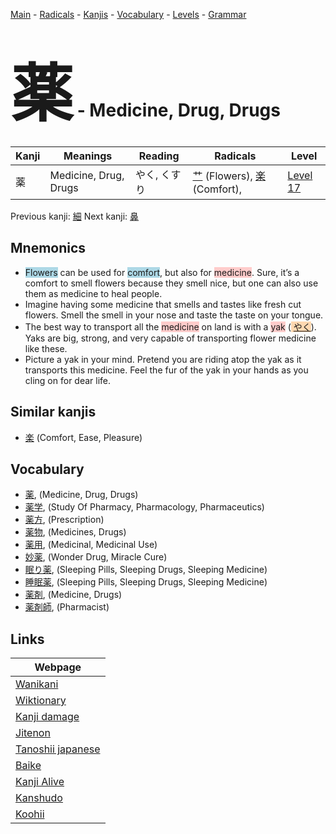 <style> bigfont {font-size: 100px}</style>
[Main](../README.md) -
[Radicals](../radicals.md) -
[Kanjis](../kanjis.md) -
[Vocabulary](../vocabulary.md) -
[Levels](../levels.md) -
[Grammar](../grammar.md)
# <bigfont> 薬</bigfont> - Medicine, Drug, Drugs 

| Kanji | Meanings | Reading | Radicals | Level |
| --- | --- | --- | --- | --- |
| 薬 | Medicine, Drug, Drugs | やく, くすり | [艹](../radicals/艹.md) (Flowers), [楽](../radicals/楽.md) (Comfort),  | [Level 17](../levels/wk_level17.md) |

Previous kanji: [細](細.md) Next kanji: [鼻](鼻.md) 

## Mnemonics
 * <span style="background-color:#ADD8E6"> Flowers</span> can be used for <span style="background-color:#ADD8E6"> comfort</span>, but also for <span style="background-color:#ffcccb"> medicine</span>. Sure, it’s a comfort to smell flowers because they smell nice, but one can also use them as medicine to heal people.
* Imagine having some medicine that smells and tastes like fresh cut flowers. Smell the smell in your nose and taste the taste on your tongue.
* The best way to transport all the <span style="background-color:#ffcccb"> medicine</span> on land is with a <span style="background-color:#ffcccb"> yak</span> (<span style="background-color:#fed8b1"> [やく](https://jisho.org/search/やく)</span>). Yaks are big, strong, and very capable of transporting flower medicine like these.
* Picture a yak in your mind. Pretend you are riding atop the yak as it transports this medicine. Feel the fur of the yak in your hands as you cling on for dear life.


## Similar kanjis
 * [楽](楽.md) (Comfort, Ease, Pleasure)


## Vocabulary
 * [薬](../vocabulary/薬.md), (Medicine, Drug, Drugs)
* [薬学](../vocabulary/薬.md), (Study Of Pharmacy, Pharmacology, Pharmaceutics)
* [薬方](../vocabulary/薬.md), (Prescription)
* [薬物](../vocabulary/薬.md), (Medicines, Drugs)
* [薬用](../vocabulary/薬.md), (Medicinal, Medicinal Use)
* [妙薬](../vocabulary/薬.md), (Wonder Drug, Miracle Cure)
* [眠り薬](../vocabulary/薬.md), (Sleeping Pills, Sleeping Drugs, Sleeping Medicine)
* [睡眠薬](../vocabulary/薬.md), (Sleeping Pills, Sleeping Drugs, Sleeping Medicine)
* [薬剤](../vocabulary/薬.md), (Medicine, Drugs)
* [薬剤師](../vocabulary/薬.md), (Pharmacist)



## Links 

| Webpage |
| --- |
| [Wanikani          ](https://www.wanikani.com/kanji/薬) |
| [Wiktionary        ](https://en.wiktionary.org/wiki/薬) |
| [Kanji damage      ](http://www.kanjidamage.com/kanji/search?utf8=✓&q=薬) |
| [Jitenon           ](https://jitenon.com/kanji/薬) |
| [Tanoshii japanese ](https://www.tanoshiijapanese.com/dictionary/kanji.cfm?k=薬) |
| [Baike             ](https://baike.baidu.com/item/薬) |
| [Kanji Alive       ](https://app.kanjialive.com/薬) |
| [Kanshudo          ](https://www.kanshudo.com/searchmn?q=薬) |
| [Koohii            ](https://kanji.koohii.com/study/kanji/薬) |
